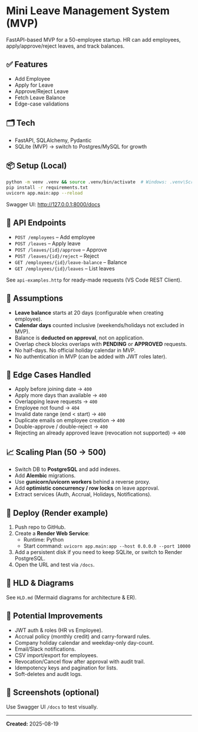 # Mini Leave Management System (MVP)

FastAPI-based MVP for a 50-employee startup. HR can add employees, apply/approve/reject leaves, and track balances.

## ✅ Features
- Add Employee
- Apply for Leave
- Approve/Reject Leave
- Fetch Leave Balance
- Edge-case validations

## 🗂️ Tech
- FastAPI, SQLAlchemy, Pydantic
- SQLite (MVP) → switch to Postgres/MySQL for growth

## 📦 Setup (Local)
```bash
python -m venv .venv && source .venv/bin/activate  # Windows: .venv\Scripts\activate
pip install -r requirements.txt
uvicorn app.main:app --reload
```
Swagger UI: http://127.0.0.1:8000/docs

## 🔗 API Endpoints
- `POST /employees` – Add employee
- `POST /leaves` – Apply leave
- `POST /leaves/{id}/approve` – Approve
- `POST /leaves/{id}/reject` – Reject
- `GET /employees/{id}/leave-balance` – Balance
- `GET /employees/{id}/leaves` – List leaves

See `api-examples.http` for ready-made requests (VS Code REST Client).

## 🧠 Assumptions
- **Leave balance** starts at 20 days (configurable when creating employee).
- **Calendar days** counted inclusive (weekends/holidays not excluded in MVP).
- Balance is **deducted on approval**, not on application.
- Overlap check blocks overlaps with **PENDING** or **APPROVED** requests.
- No half-days. No official holiday calendar in MVP.
- No authentication in MVP (can be added with JWT roles later).

## 🧪 Edge Cases Handled
- Apply before joining date → `400`
- Apply more days than available → `400`
- Overlapping leave requests → `400`
- Employee not found → `404`
- Invalid date range (end < start) → `400`
- Duplicate emails on employee creation → `400`
- Double-approve / double-reject → `400`
- Rejecting an already approved leave (revocation not supported) → `400`

## 📈 Scaling Plan (50 → 500)
- Switch DB to **PostgreSQL** and add indexes.
- Add **Alembic** migrations.
- Use **gunicorn/uvicorn workers** behind a reverse proxy.
- Add **optimistic concurrency / row locks** on leave approval.
- Extract services (Auth, Accrual, Holidays, Notifications).

## 🚀 Deploy (Render example)
1. Push repo to GitHub.
2. Create a **Render Web Service**:
   - Runtime: Python
   - Start command: `uvicorn app.main:app --host 0.0.0.0 --port 10000`
3. Add a persistent disk if you need to keep SQLite, or switch to Render PostgreSQL.
4. Open the URL and test via `/docs`.

## 📄 HLD & Diagrams
See `HLD.md` (Mermaid diagrams for architecture & ER).

## 🔧 Potential Improvements
- JWT auth & roles (HR vs Employee).
- Accrual policy (monthly credit) and carry-forward rules.
- Company holiday calendar and weekday-only day-count.
- Email/Slack notifications.
- CSV import/export for employees.
- Revocation/Cancel flow after approval with audit trail.
- Idempotency keys and pagination for lists.
- Soft-deletes and audit logs.

## 👀 Screenshots (optional)
Use Swagger UI `/docs` to test visually.

---
**Created:** 2025-08-19

